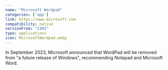 ```yaml
---
name: "Microsoft Wordpad"
categories: ['app']
link: https://www.microsoft.com
compatibility: native
versionFrom: "23H2"
type: applications
icon: MicrosoftWordpad.webp
---
```


In September 2023, Microsoft announced that WordPad will be removed from "a future release of Windows", recommending Notepad and Microsoft Word.
